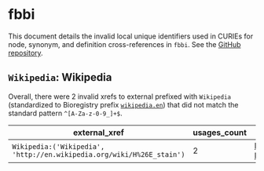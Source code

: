 # fbbi

This document details the invalid local unique identifiers used in CURIEs
for node, synonym, and definition cross-references in `fbbi`. See the [GitHub repository](https://github.com/CRBS/Biological_Imaging_Methods_Ontology).


## `Wikipedia`: Wikipedia

Overall, there were 2 invalid
xrefs to external prefixed with `Wikipedia` (standardized to Bioregistry
prefix [`wikipedia.en`](https://bioregistry.io/wikipedia.en)) that
did not match the standard pattern `^[A-Za-z-0-9_]+$`.

| external_xref                                                         |   usages_count | usages                                                                                                                       |
|-----------------------------------------------------------------------|----------------|------------------------------------------------------------------------------------------------------------------------------|
| `Wikipedia:('Wikipedia', 'http://en.wikipedia.org/wiki/H%26E_stain')` |              2 | [FBbi:00000037](http://purl.obolibrary.org/obo/FBbi_00000037), [FBbi:00000041](http://purl.obolibrary.org/obo/FBbi_00000041) |

